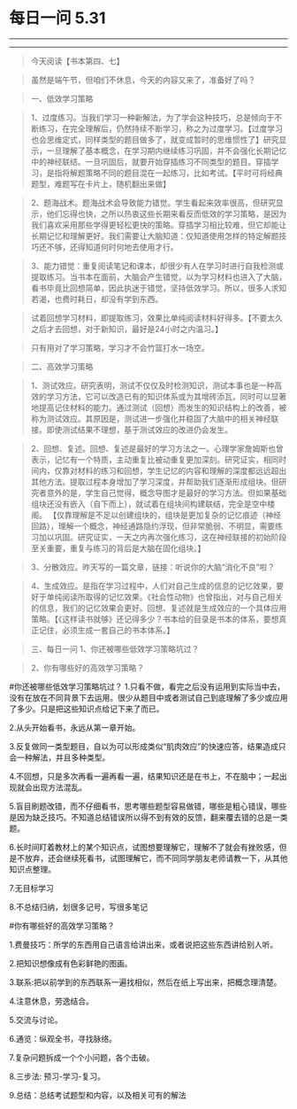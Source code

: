 # 每日一问 5.31

---
<!-- toc -->
---

>今天阅读【书本第四、七】

>虽然是端午节，但咱们不休息，今天的内容又来了，准备好了吗？

>一、低效学习策略

>1、过度练习。当我们学习一种新解法，为了学会这种技巧，总是倾向于不断练习，在完全理解后，仍然持续不断学习，称之为过度学习。【过度学习也会思维定式，同样类型的题目做多了，就变成暂时的思维惯性了】研究显示，一旦理解了基本概念，在学习期内继续练习巩固，并不会强化长期记忆中的神经联结。一旦巩固后，就要开始穿插练习不同类型的题目。穿插学习，是指将解题策略不同的题目混在一起练习，比如考试。【平时可将经典题型，难题写在卡片上，随机翻出来做】

>2、题海战术。题海战术会导致能力错觉。学生看起来效率很高，但研究显示，他们忘得也快，之所以热衷这些长期来看反而低效的学习策略，是因为我们喜欢采用那些学得更轻松更快的策略。穿插学习相比较难，但它却能让长期记忆和理解更好。我们需要让大脑知道：仅知道使用怎样的特定解题技巧还不够，还得知道何时何地去使用才行。

>3、能力错觉：重复阅读笔记和课本，却很少有人在学习时进行自我检测或提取练习。当书本在面前，大脑会产生错觉，以为学习材料也进入了大脑，看书毕竟比回想简单，因此执迷于错觉，坚持低效学习。所以，很多人求知若渴，也费时耗日，却没有学到东西。

>试着回想学习材料，即提取练习，效果比单纯阅读材料好得多。【不要太久之后才去回想，对于新知识，最好是24小时之内温习。】

>只有用对了学习策略，学习才不会竹篮打水一场空。

>二、高效学习策略

>1、测试效应。研究表明，测试不仅仅及时检测知识，测试本事也是一种高效的学习方法，它可以改造已有的知识体系或为其增砖添瓦，同时可以显著地提高记住材料的能力。通过测试（回想）而发生的知识结构上的改善，被称为测试效应。其原因是，测试进一步强化并稳固了大脑中的相关神经联接。即使测试结果不理想，基于测试效应的改进仍会发生。

>2、回想、复述。回想、复述是最好的学习方法之一。心理学家詹姆斯也曾表示，记忆有一个特质，主动重复比被动重复更加深刻。研究证实，相同时间内，仅靠对材料的练习和回想，学生记忆的内容和理解的深度都远远超出其他方法。提取过程本身增加了学习深度，并帮助我们逐渐形成组块。但研究者意外的是，学生自己觉得，概念导图才是最好的学习方法。但如果基础组块还没有嵌入（自下而上），就试着在组块间构建联结，完全是空中楼阁。
【仅靠理解是不足以创建组块的，组块是更加复杂的记忆痕迹（神经回路），理解一个概念，神经通路隐约浮现，但非常脆弱、不明显，需要练习加以巩固。研究证实，一天之内再次强化练习，这在神经联接的初始阶段至关重要，重复与练习的背后是大脑在固化组块。】

>3、分散效应。昨天写的一篇文章，链接：听说你的大脑“消化不良”啦？

>4、生成效应。是指在学习过程中，人们对自己生成的信息的记忆效果，要好于单纯阅读所取得的记忆效果。《社会性动物》也曾指出，对与自己相关的信息，我们的记忆效果会更好。回想、复述就是生成效应的一个具体应用策略。【《这样读书就够》还记得多少？书本给的目录是书本的体系，要想真正记住，必须生成一套自己的书本体系。】

>三、每日一问
>1、你还被哪些低效学习策略坑过？

>2、你有哪些好的高效学习策略？

#你还被哪些低效学习策略坑过？
1.只看不做，看完之后没有运用到实际当中去，没有在放在不同背景下去运用。很少从题目中或者测试自己到底理解了多少或应用了多少。只是把这些知识点给记下来了而已。

2.从头开始看书，永远从第一章开始。

3.反复做同一类型题目，自以为可以形成类似“肌肉效应”的快速应答，结果造成只会一种解法，并且多种类型。

4.不回想，只是多次再看一遍再看一遍，结果知识还是在书上，不在脑中；一起出现就会出现方法混乱。

5.盲目刷题改错，而不仔细看书，思考哪些题型容易做错，哪些是粗心错误，哪些是因为缺乏技巧。不知道总结错误所以得不到有效的反馈，翻来覆去错的总是一类题。

6.长时间盯着教材上的某个知识点，试图想要理解它，理解不了就会有挫败感，但是不放弃，还会继续死看书，试图理解它，而不同同学朋友老师请教一下，从其他知识点整理。

7.无目标学习

8.不总结归纳，划很多记号，写很多笔记




#你有哪些好的高效学习策略？

1.费曼技巧：所学的东西用自己语言给讲出来，或者说把这些东西讲给别人听。

2.把知识想像成有色彩鲜艳的图画。

3.联系:把以前学到的东西联系一遍找相似，然后在纸上写出来，把概念理清楚。

4.注意休息，劳逸结合。

5.交流与讨论。

6.通览：纵观全书，寻找脉络。

7.复杂问题拆成一个个小问题，各个击破。

8.三步法: 预习-学习-复习。

9.总结：总结考试题型和内容，以及相关可有的解法
